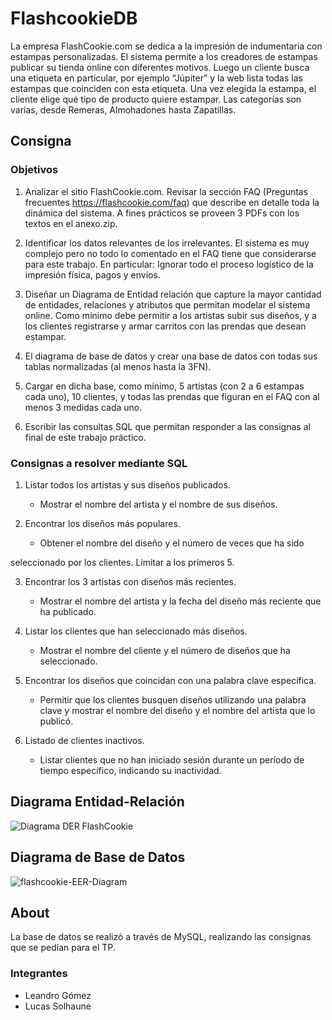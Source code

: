 # FlashcookieDB

La empresa FlashCookie.com se dedica a la impresión de indumentaria con estampas
personalizadas.
El sistema permite a los creadores de estampas publicar su tienda online con diferentes
motivos. Luego un cliente busca una etiqueta en particular, por ejemplo “Júpiter” y la web
lista todas las estampas que coinciden con esta etiqueta.
Una vez elegida la estampa, el cliente elige qué tipo de producto quiere estampar. Las
categorías son varias, desde Remeras, Almohadones hasta Zapatillas.

## Consigna
### Objetivos

1. Analizar el sitio FlashCookie.com. Revisar la sección FAQ (Preguntas frecuentes
https://flashcookie.com/faq) que describe en detalle toda la dinámica del sistema. A
fines prácticos se proveen 3 PDFs con los textos en el anexo.zip.

2. Identificar los datos relevantes de los irrelevantes. El sistema es muy complejo pero
no todo lo comentado en el FAQ tiene que considerarse para este trabajo. En
particular: Ignorar todo el proceso logístico de la impresión física, pagos y envíos.

3. Diseñar un Diagrama de Entidad relación que capture la mayor cantidad de
entidades, relaciones y atributos que permitan modelar el sistema online. Como
mínimo debe permitir a los artistas subir sus diseños, y a los clientes registrarse y
armar carritos con las prendas que desean estampar.

4. El diagrama de base de datos y crear una base de datos con todas sus tablas
normalizadas (al menos hasta la 3FN).

5. Cargar en dicha base, como mínimo, 5 artistas (con 2 a 6 estampas cada uno), 10
clientes, y todas las prendas que figuran en el FAQ con al menos 3 medidas cada
uno.

6. Escribir las consultas SQL que permitan responder a las consignas al final de este
trabajo práctico.

### Consignas a resolver mediante SQL

1. Listar todos los artistas y sus diseños publicados.
   - Mostrar el nombre del artista y el nombre de sus diseños.

2. Encontrar los diseños más populares.
   - Obtener el nombre del diseño y el número de veces que ha sido

seleccionado por los clientes. Limitar a los primeros 5.

3. Encontrar los 3 artistas con diseños más recientes.
   - Mostrar el nombre del artista y la fecha del diseño más reciente que ha
publicado.

4. Listar los clientes que han seleccionado más diseños.
   - Mostrar el nombre del cliente y el número de diseños que ha seleccionado.

5. Encontrar los diseños que coincidan con una palabra clave específica.
   - Permitir que los clientes busquen diseños utilizando una palabra clave y
mostrar el nombre del diseño y el nombre del artista que lo publicó.

6. Listado de clientes inactivos.
   - Listar clientes que no han iniciado sesión durante un período de tiempo
específico, indicando su inactividad.

## Diagrama Entidad-Relación

![Diagrama DER FlashCookie](https://github.com/JamesBond-01/FlashcookieDB/assets/72282343/538f7308-4df6-4017-a229-22fe634bf8a5)

## Diagrama de Base de Datos

![flashcookie-EER-Diagram](https://github.com/JamesBond-01/FlashcookieDB/assets/72282343/4d516ae6-e2b3-449b-91ae-f828d94fa3d1)

## About

La base de datos se realizó a través de MySQL, realizando las consignas que se pedían para el TP.

### Integrantes
- Leandro Gómez
- Lucas Solhaune
